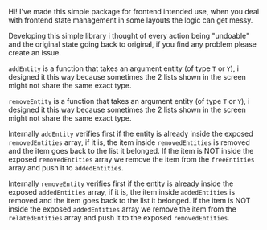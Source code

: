 Hi! I've made this simple package for frontend intended use, when you deal with frontend state management in some layouts the logic can get messy.

Developing this simple library i thought of every action being "undoable" and the original state going back to original, if you find any problem please create an issue.

`addEntity` is a function that takes an argument entity (of type `T` or `Y`), i designed it this way because sometimes the 2 lists shown in the screen might not share the same exact type.

`removeEntity` is a function that takes an argument entity (of type `T` or `Y`), i designed it this way because sometimes the 2 lists shown in the screen might not share the same exact type.

Internally `addEntity` verifies first if the entity is already inside the exposed `removedEntities` array, if it is, the item inside `removedEntities` is removed and the item goes back to the list it belonged.
If the item is NOT inside the exposed `removedEntities` array we remove the item from the `freeEntities` array and push it to `addedEntities`.

Internally `removeEntity` verifies first if the entity is already inside the exposed `addedEntities` array, if it is, the item inside `addedEntities` is removed and the item goes back to the list it belonged.
If the item is NOT inside the exposed `addedEntities` array we remove the item from the `relatedEntities` array and push it to the exposed `removedEntities`.
